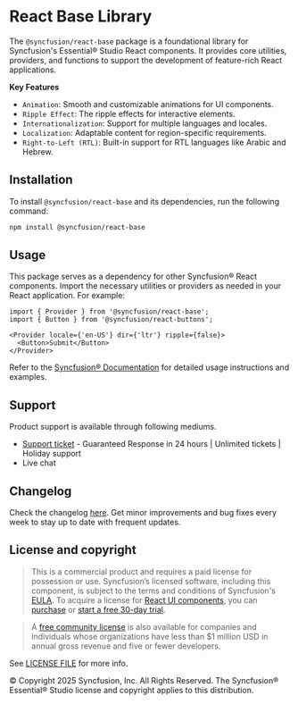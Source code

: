 # React Base Library

The `@syncfusion/react-base` package is a foundational library for Syncfusion's Essential® Studio React components. It provides core utilities, providers, and functions to support the development of feature-rich React applications.

**Key Features**

- `Animation`: Smooth and customizable animations for UI components.
- `Ripple Effect`: The ripple effects for interactive elements.
- `Internationalization`: Support for multiple languages and locales.
- `Localization`: Adaptable content for region-specific requirements.
- `Right-to-Left (RTL)`: Built-in support for RTL languages like Arabic and Hebrew.

## Installation

To install `@syncfusion/react-base` and its dependencies, run the following command:

```sh
npm install @syncfusion/react-base
```

## Usage

This package serves as a dependency for other Syncfusion® React components. Import the necessary utilities or providers as needed in your React application. For example:

```tsx
import { Provider } from '@syncfusion/react-base';
import { Button } from '@syncfusion/react-buttons';

<Provider locale={'en-US'} dir={'ltr'} ripple={false}>
  <Button>Submit</Button>
</Provider>
```

Refer to the [Syncfusion® Documentation](https://react.syncfusion.com/overview/introduction) for detailed usage instructions and examples.

## Support

Product support is available through following mediums.

* [Support ticket](https://support.syncfusion.com/support/tickets/create) - Guaranteed Response in 24 hours | Unlimited tickets | Holiday support
* Live chat

## Changelog
Check the changelog [here](https://github.com/syncfusion/react-ui-components/blob/master/components/base/CHANGELOG.md). Get minor improvements and bug fixes every week to stay up to date with frequent updates.

## License and copyright

> This is a commercial product and requires a paid license for possession or use. Syncfusion’s licensed software, including this component, is subject to the terms and conditions of Syncfusion's [EULA](https://www.syncfusion.com/eula/es/). To acquire a license for [React UI components](https://www.syncfusion.com/react-components), you can [purchase](https://www.syncfusion.com/sales/products) or [start a free 30-day trial](https://www.syncfusion.com/account/manage-trials/start-trials).

> A [free community license](https://www.syncfusion.com/products/communitylicense) is also available for companies and individuals whose organizations have less than $1 million USD in annual gross revenue and five or fewer developers.

See [LICENSE FILE](https://github.com/syncfusion/react-ui-components/blob/master/license?utm_source=npm&utm_campaign=notification) for more info.

&copy; Copyright 2025 Syncfusion, Inc. All Rights Reserved. The Syncfusion® Essential® Studio license and copyright applies to this distribution.
